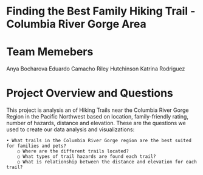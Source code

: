 # Finding the Best Family Hiking Trail - Columbia River Gorge Area

# Team Memebers
Anya Bocharova
Eduardo Camacho
Riley Hutchinson
Katrina Rodriguez

# Project Overview and Questions
This project is analysis an of Hiking Trails near the Columbia River Gorge Region in the Pacific Northwest based on location, family-friendly rating, number of hazards, distance and elevation. These are the questions we used to create our data analysis and visualizations:

    • What trails in the Columbia River Gorge region are the best suited for families and pets?
        ○ Where are the different trails located? 
        ○ What types of trail hazards are found each trail?
        ○ What is relationship between the distance and elevation for each trail?

#
